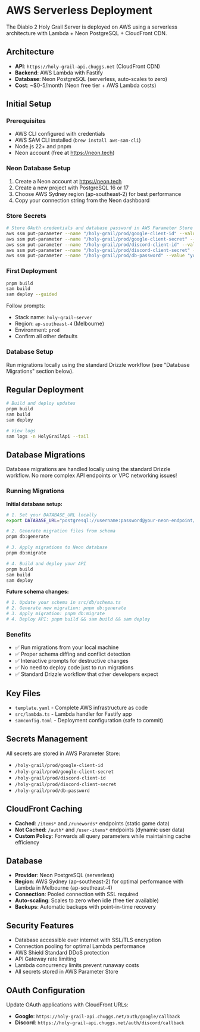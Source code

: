 # AWS Serverless Deployment

The Diablo 2 Holy Grail Server is deployed on AWS using a serverless architecture with Lambda + Neon PostgreSQL + CloudFront CDN.

## Architecture

- **API**: `https://holy-grail-api.chuggs.net` (CloudFront CDN)
- **Backend**: AWS Lambda with Fastify
- **Database**: Neon PostgreSQL (serverless, auto-scales to zero)
- **Cost**: ~$0-5/month (Neon free tier + AWS Lambda costs)

## Initial Setup

### Prerequisites

- AWS CLI configured with credentials
- AWS SAM CLI installed (`brew install aws-sam-cli`)
- Node.js 22+ and pnpm
- Neon account (free at https://neon.tech)

### Neon Database Setup

1. Create a Neon account at https://neon.tech
2. Create a new project with PostgreSQL 16 or 17
3. Choose AWS Sydney region (ap-southeast-2) for best performance
4. Copy your connection string from the Neon dashboard

### Store Secrets

```bash
# Store OAuth credentials and database password in AWS Parameter Store
aws ssm put-parameter --name "/holy-grail/prod/google-client-id" --value "your-value" --type "String"
aws ssm put-parameter --name "/holy-grail/prod/google-client-secret" --value "your-value" --type "String"
aws ssm put-parameter --name "/holy-grail/prod/discord-client-id" --value "your-value" --type "String"
aws ssm put-parameter --name "/holy-grail/prod/discord-client-secret" --value "your-value" --type "String"
aws ssm put-parameter --name "/holy-grail/prod/db-password" --value "your-neon-password" --type "String"
```

### First Deployment

```bash
pnpm build
sam build
sam deploy --guided
```

Follow prompts:

- Stack name: `holy-grail-server`
- Region: `ap-southeast-4` (Melbourne)
- Environment: `prod`
- Confirm all other defaults

### Database Setup

Run migrations locally using the standard Drizzle workflow (see "Database Migrations" section below).

## Regular Deployment

```bash
# Build and deploy updates
pnpm build
sam build
sam deploy

# View logs
sam logs -n HolyGrailApi --tail
```

## Database Migrations

Database migrations are handled locally using the standard Drizzle workflow. No more complex API endpoints or VPC networking issues!

### Running Migrations

**Initial database setup:**

```bash
# 1. Set your DATABASE_URL locally
export DATABASE_URL="postgresql://username:password@your-neon-endpoint/dbname?sslmode=require"

# 2. Generate migration files from schema
pnpm db:generate

# 3. Apply migrations to Neon database
pnpm db:migrate

# 4. Build and deploy your API
pnpm build
sam build
sam deploy
```

**Future schema changes:**

```bash
# 1. Update your schema in src/db/schema.ts
# 2. Generate new migration: pnpm db:generate
# 3. Apply migration: pnpm db:migrate
# 4. Deploy API: pnpm build && sam build && sam deploy
```

### Benefits

- ✅ Run migrations from your local machine
- ✅ Proper schema diffing and conflict detection
- ✅ Interactive prompts for destructive changes
- ✅ No need to deploy code just to run migrations
- ✅ Standard Drizzle workflow that other developers expect

## Key Files

- `template.yaml` - Complete AWS infrastructure as code
- `src/lambda.ts` - Lambda handler for Fastify app
- `samconfig.toml` - Deployment configuration (safe to commit)

## Secrets Management

All secrets are stored in AWS Parameter Store:

- `/holy-grail/prod/google-client-id`
- `/holy-grail/prod/google-client-secret`
- `/holy-grail/prod/discord-client-id`
- `/holy-grail/prod/discord-client-secret`
- `/holy-grail/prod/db-password`

## CloudFront Caching

- **Cached**: `/items*` and `/runewords*` endpoints (static game data)
- **Not Cached**: `/auth*` and `/user-items*` endpoints (dynamic user data)
- **Custom Policy**: Forwards all query parameters while maintaining cache efficiency

## Database

- **Provider**: Neon PostgreSQL (serverless)
- **Region**: AWS Sydney (ap-southeast-2) for optimal performance with Lambda in Melbourne (ap-southeast-4)
- **Connection**: Pooled connection with SSL required
- **Auto-scaling**: Scales to zero when idle (free tier available)
- **Backups**: Automatic backups with point-in-time recovery

## Security Features

- Database accessible over internet with SSL/TLS encryption
- Connection pooling for optimal Lambda performance
- AWS Shield Standard DDoS protection
- API Gateway rate limiting
- Lambda concurrency limits prevent runaway costs
- All secrets stored in AWS Parameter Store

## OAuth Configuration

Update OAuth applications with CloudFront URLs:

- **Google**: `https://holy-grail-api.chuggs.net/auth/google/callback`
- **Discord**: `https://holy-grail-api.chuggs.net/auth/discord/callback`
